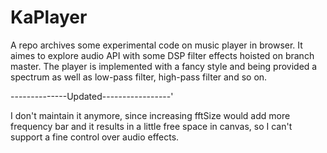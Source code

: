 # KaPlayer

A repo archives some experimental code on music player in browser. It aimes to explore audio API with some DSP filter effects hoisted on branch master. The player is implemented with a fancy style and being provided a spectrum as well as low-pass filter, high-pass filter and so on.

--------------Updated-----------------'

I don't maintain it anymore, since increasing fftSize would add more frequency bar and it results in a little free space in canvas, so I can't support a fine control over audio effects.